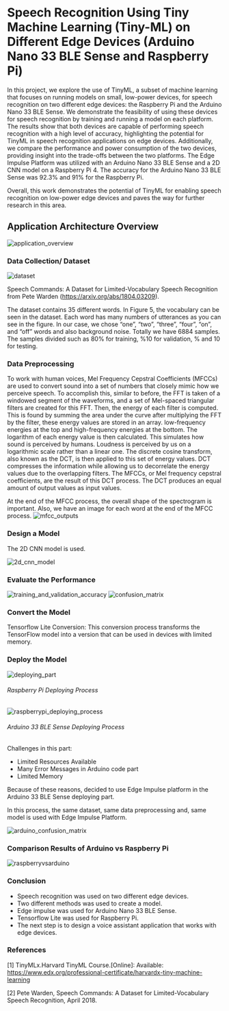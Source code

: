 # Speech Recognition Using Tiny Machine Learning (Tiny-ML) on Different Edge Devices (Arduino Nano 33 BLE Sense and Raspberry Pi) 


In this project, we explore the use of TinyML, a subset of machine learning that focuses on running models on small, low-power devices, for speech recognition on two different edge devices: the Raspberry Pi and the Arduino Nano 33 BLE Sense. We demonstrate the feasibility of using these devices for speech recognition by training and running a model on each platform. The results show that both devices are capable of performing speech recognition with a high level of accuracy, highlighting the potential for TinyML in speech recognition applications on edge devices. Additionally, we compare the performance and power consumption of the two devices, providing insight into the trade-offs between the two platforms. The Edge Impulse Platform was utilized with an Arduino Nano 33 BLE Sense and a 2D CNN model on a Raspberry Pi 4. The accuracy for the Arduino Nano 33 BLE Sense was 92.3% and 91% for the Raspberry Pi.
 
 
 Overall, this work demonstrates the potential of TinyML for enabling speech recognition on low-power edge devices and paves the way for further research in this area.

 ## Application Architecture Overview

![application_overview](https://user-images.githubusercontent.com/73910961/227767682-4f8d765b-d793-4b45-ba65-490dc2949613.jpg)

### Data Collection/ Dataset
![dataset](https://user-images.githubusercontent.com/73910961/227767894-24642c1c-4eef-475c-ad21-5dcef7961516.png)

Speech Commands: A Dataset for Limited-Vocabulary Speech Recognition from Pete Warden (https://arxiv.org/abs/1804.03209).

The dataset contains 35 different words. In Figure 5, the vocabulary can be seen in the dataset. Each word has many numbers of utterances as you can see in the figure. In our case, we chose “one”, “two”, “three”, “four”, “on”, and “off” words and also background noise. Totally we have 6884 samples. The samples divided such as 80% for training, %10 for validation, % and 10 for testing.

### Data Preprocessing

To work with human voices, Mel Frequency Cepstral Coefficients (MFCCs) are used to convert sound into a set of numbers that closely mimic how we perceive speech. To accomplish this, similar to before, the FFT is taken of a windowed segment of the waveforms, and a set of Mel-spaced triangular filters are created for this FFT. Then, the energy of each filter is computed. This is found by summing the area under the curve after multiplying the FFT by the filter, these energy values are stored in an array. low-frequency energies at the top and high-frequency energies at the bottom. The logarithm of each energy value is then calculated. This simulates how sound is perceived by humans. Loudness is perceived by us on a logarithmic scale rather than a linear one. The discrete cosine transform, also known as the DCT, is then applied to this set of energy values. DCT compresses the information while allowing us to decorrelate the energy values due to the overlapping filters. The MFCCs, or Mel frequency cepstral coefficients, are the result of this DCT process. The DCT produces an equal amount of output values as input values.

At the end of the MFCC process, the overall shape of the spectrogram is important. Also, we have an image for each word at the end of the MFCC process.
![mfcc_outputs](https://user-images.githubusercontent.com/73910961/227768275-4dc78ec6-ee7e-4754-ac46-ffd0f4bd6213.png)

### Design a Model 
The 2D CNN model is used.


![2d_cnn_model](https://user-images.githubusercontent.com/73910961/227768434-95b75fde-762c-495c-8113-5a1dda55d859.jpg)

### Evaluate the Performance
![training_and_validation_accuracy](https://user-images.githubusercontent.com/73910961/227768577-22ea4887-666f-47a6-977c-880d1749cae8.png)
![confusion_matrix](https://user-images.githubusercontent.com/73910961/227768681-0bf1264e-2f4d-4bdd-97c3-108950810a36.png)

### Convert the Model
Tensorflow Lite Conversion: This conversion process transforms the TensorFlow model into a version that can be used in devices with limited memory. 

### Deploy the Model 
![deploying_part](https://user-images.githubusercontent.com/73910961/227769275-55670aec-0222-4f83-b2de-6f7711bf07c3.png)




###### Raspberry Pi Deploying Process
![raspberrypi_deploying_process](https://user-images.githubusercontent.com/73910961/227768964-69a47916-62d6-4bf3-84b4-2c8f3a6f42e8.jpg)

###### Arduino 33 BLE Sense Deploying Process
Challenges in this part:
- Limited Resources Available
- Many Error Messages in Arduino code part
- Limited Memory

Because of these reasons, decided to use Edge Impulse platform in the Arduino 33 BLE Sense deploying part.

In this process, the same dataset, same data preprocessing and, same model is used with Edge Impulse Platform.

![arduino_confusion_matrix](https://user-images.githubusercontent.com/73910961/227769490-739e22c4-7f4b-4960-9353-57eaf3f80f5f.jpg)

### Comparison Results of Arduino vs Raspberry Pi

![raspberryvsarduino](https://user-images.githubusercontent.com/73910961/227769790-eb9eef2f-96d7-4392-a727-854ffbc19156.png)


### Conclusion
- Speech recognition was used on two different edge devices.
- Two different methods was used to create a model.
- Edge impulse was used for Arduino Nano 33 BLE Sense.
- Tensorflow Lite was used for Raspberry Pi.
- The next step is to design a voice assistant application that works with edge devices.

### References
[1] TinyMLx.Harvard TinyML Course.[Online]: 
Available: https://www.edx.org/professional-certificate/harvardx-tiny-machine-learning

[2] Pete Warden, Speech Commands: A Dataset for Limited-Vocabulary Speech Recognition, April 2018.








